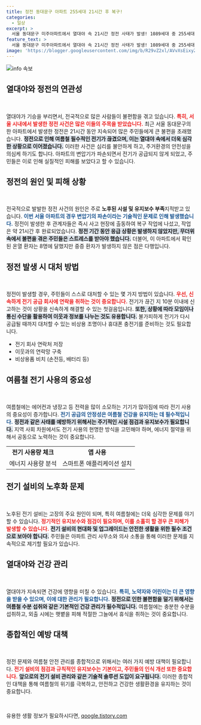 ```yaml
---
title: 정전 동대문구 아파트 255세대 21시간 후 복구!
categories:
  - 일상
excerpt: >
  서울 동대문구 미주아파트에서 열대야 속 21시간 정전 사태가 발생! 1089세대 중 255세대가 전기 없이 불편을 겪었고, 여름의 불청객이 된 폭염 속 온열 환자도 발생. 정전 원인은 변압기 파손!
feature_text: >
  서울 동대문구 미주아파트에서 열대야 속 21시간 정전 사태가 발생! 1089세대 중 255세대가 전기 없이 불편을 겪었고, 여름의 불청객이 된 폭염 속 온열 환자도 발생. 정전 원인은 변압기 파손!
image: 'https://blogger.googleusercontent.com/img/b/R29vZ2xl/AVvXsEixyZcFfHzMRdzZMjFBmAUKJYCLCGyLL1o632UiGVXcaFdKo_bkvkuCioo0uUKlGfBVcT3P84aROyZIXSBEx3Aw5nCQ3pTgDom1WDC4m8eifvWiAmWEEVb4x6G_l8C0QH225ldMjyaFvpxGEBGNO37VmDTDMHGhJPq73UglMfDca1-0aw/s1600/blogspot.png'
---
```


<p><img src="https://blogger.googleusercontent.com/img/b/R29vZ2xl/AVvXsEixyZcFfHzMRdzZMjFBmAUKJYCLCGyLL1o632UiGVXcaFdKo_bkvkuCioo0uUKlGfBVcT3P84aROyZIXSBEx3Aw5nCQ3pTgDom1WDC4m8eifvWiAmWEEVb4x6G_l8C0QH225ldMjyaFvpxGEBGNO37VmDTDMHGhJPq73UglMfDca1-0aw/s1600/blogspot.png" alt="info 속보" /></p>

<h2 data-ke-size="size26">열대야와 정전의 연관성</h2>

<p data-ke-size="size16">&nbsp;</p>

<p>열대야가 기승을 부리면서, 전국적으로 많은 사람들이 불편함을 겪고 있습니다. <b><span style="color: #ee2323;">특히, 서울 시내에서 발생한 정전 사건은 많은 이들의 주목을 받았습니다.</span></b> 최근 서울 동대문구의 한 아파트에서 발생한 정전은 21시간 동안 지속되어 많은 주민들에게 큰 불편을 초래했습니다. <b><span style="background-color: #21538527;">정전으로 인해 여름철 필수적인 전기가 끊겼으며, 이는 열대야 속에서 더욱 심각한 상황으로 이어졌습니다.</span></b> 이러한 사건은 심리를 불안하게 하고, 주거환경의 안전성을 의심케 하기도 합니다. 아파트의 변압기가 파손되면서 전기가 공급되지 않게 되었고, 주민들은 이로 인해 실질적인 피해를 보았다고 할 수 있습니다.</p>

<h2 data-ke-size="size26">정전의 원인 및 피해 상황</h2>

<p data-ke-size="size16">&nbsp;</p>

<p>전국적으로 발발한 정전 사건의 원인은 주로 <b>노후된 시설 및 유지보수 부족</b>지적받고 있습니다. <b><span style="color: #1a5490;">이번 서울 아파트의 경우 변압기의 파손이라는 기술적인 문제로 인해 발생했습니다.</span></b> 정전이 발생한 후 관계자들은 즉시 사고 현장에 출동하여 복구 작업에 나섰고, 작업은 약 21시간 후 완료되었습니다. <b><span style="background-color: #21538527;">정전 기간 동안 응급 상황은 발생하지 않았지만, 무더위 속에서 불편을 겪은 주민들은 스트레스를 받아야 했습니다.</span></b> 더불어, 이 아파트에서 확인된 온열 환자는 8명에 달했지만 중증 환자가 발생하지 않은 점은 다행입니다. </p>

<h2 data-ke-size="size26">정전 발생 시 대처 방법</h2>

<p data-ke-size="size16">&nbsp;</p>

<p>정전이 발생할 경우, 주민들이 스스로 대처할 수 있는 몇 가지 방법이 있습니다. <b><span style="color: #ee2323;">우선, 신속하게 전기 공급 회사에 연락을 취하는 것이 중요합니다.</span></b> 전기가 끊긴 지 10분 이내에 신고하는 것이 상황을 신속하게 해결할 수 있는 첫걸음입니다. <b><span style="background-color: #21538527;">또한, 상황에 따라 모임이나 통신 수단을 활용하여 이웃과 정보를 나누는 것도 유용합니다.</span></b> 불가피하게 전기가 다시 공급될 때까지 대처할 수 있는 비상용 조명이나 휴대폰 충전기를 준비하는 것도 필요합니다.</p>

<ul>
<li>전기 회사 연락처 저장</li>
<li>이웃과의 연락망 구축</li>
<li>비상용품 비치 (손전등, 배터리 등)</li>
</ul>

<h2 data-ke-size="size26">여름철 전기 사용의 중요성</h2>

<p data-ke-size="size16">&nbsp;</p>

<p>여름철에는 에어컨과 냉장고 등 전력을 많이 소모하는 기기가 많아짐에 따라 전기 사용의 중요성이 증가합니다. <b><span style="color: #1a5490;">전기 공급의 안정성은 여름철 건강을 유지하는 데 필수적입니다.</span></b> <b><span style="background-color: #21538527;">정전과 같은 사태를 예방하기 위해서는 주기적인 시설 점검과 유지보수가 필요합니다.</span></b> 지역 사회 차원에서도 전기 사용의 현명한 방식을 고민해야 하며, 에너지 절약을 위해서 공동으로 노력하는 것이 중요합니다.</p>

<table>
<tr>
<td style="text-align: center; height: 17px;"><b>전기 사용량 체크</b></td>
<td style="text-align: center; height: 17px;"><b>앱 사용</b></td>
</tr>
<tr>
<td style="text-align: center; height: 17px;">에너지 사용량 분석</td>
<td style="text-align: center; height: 17px;">스마트폰 애플리케이션 설치</td>
</tr>
</table>

<h2 data-ke-size="size26">전기 설비의 노후화 문제</h2>

<p data-ke-size="size16">&nbsp;</p>

<p>노후된 전기 설비는 고장의 주요 원인이 되며, 특히 여름철에는 더욱 심각한 문제를 야기할 수 있습니다. <b><span style="color: #ee2323;">정기적인 유지보수와 점검이 필요하며, 이를 소홀히 할 경우 큰 피해가 발생할 수 있습니다.</span></b> <b><span style="background-color: #21538527;">전기 설비의 현대화 및 업그레이드는 안전한 생활을 위한 필수 조건으로 보아야 합니다.</span></b> 주민들은 아파트 관리 사무소와 의사 소통을 통해 이러한 문제를 지속적으로 제기할 필요가 있습니다.</p>

<h2 data-ke-size="size26">열대야와 건강 관리</h2>

<p data-ke-size="size16">&nbsp;</p>

<p>열대야가 지속되면 건강에 영향을 미칠 수 있습니다. <b><span style="color: #1a5490;">특히, 노약자와 어린이는 더 큰 영향을 받을 수 있으며, 이에 대한 관리가 필요합니다.</span></b> <b><span style="background-color: #21538527;">정전으로 인한 불편함을 덜기 위해서는 여름철 수분 섭취와 같은 기본적인 건강 관리가 필수적입니다.</span></b> 여름철에는 충분한 수분을 섭취하고, 외출 시에는 햇볕을 피해 적절한 그늘에서 휴식을 취하는 것이 중요합니다.</p>

<h2 data-ke-size="size26">종합적인 예방 대책</h2>

<p data-ke-size="size16">&nbsp;</p>

<p>정전 문제와 여름철 안전 관리를 종합적으로 위해서는 여러 가지 예방 대책이 필요합니다. <b><span style="color: #ee2323;">전기 설비의 점검과 규칙적인 유지보수는 기본이고, 주민들의 인식 개선 또한 중요합니다.</span></b> <b><span style="background-color: #21538527;">앞으로의 전기 설비 관리와 같은 기술적 솔루션 도입이 요구됩니다.</span></b> 이러한 종합적인 대책을 통해 여름철의 위기를 극복하고, 안전하고 건강한 생활환경을 유지하는 것이 중요합니다.</p>

<p data-ke-size="size16">&nbsp;</p>
유용한 생활 정보가 필요하시다면, <a href="https://qoogle.tistory.com" rel="dofollow">qoogle.tistory.com</a>


